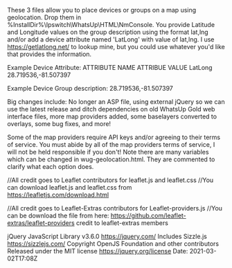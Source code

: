 These 3 files allow you to place devices or groups on a map using geolocation. Drop them in %InstallDir%\Ipswitch\WhatsUp\HTML\NmConsole. You provide Latitude and Longitude values on the group description using the format lat,lng and/or add a device attribute named 'LatLong' with value of lat,lng. I use https://getlatlong.net/ to lookup mine, but you could use whatever you'd like that provides the information.

Example Device Attribute:
ATTRIBUTE NAME      ATTRIBUE VALUE
LatLong             28.719536,-81.507397

Example Device Group description:
  28.719536,-81.507397

Big changes include: No longer an ASP file, using external jQuery so we can use the latest release and ditch dependencies on old WhatsUp Gold web interface files, more map providers added, some baselayers converted to overlays, some bug fixes, and more!

Some of the map providers require API keys and/or agreeing to their terms of service. You must abide by all of the map providers terms of service, I will not be held responsible if you don't! Note there are many variables which can be changed in wug-geolocation.html. They are commented to clarify what each option does.

//All credit goes to Leaflet contributors for leaflet.js and leaflet.css
//You can download leaflet.js and leaflet.css from https://leafletjs.com/download.html

//All credit goes to Leaflet-Extras contributors for Leaflet-providers.js
//You can be download the file from here: https://github.com/leaflet-extras/leaflet-providers credit to leaflet-extras members

jQuery JavaScript Library v3.6.0
https://jquery.com/
Includes Sizzle.js
https://sizzlejs.com/
Copyright OpenJS Foundation and other contributors
Released under the MIT license
https://jquery.org/license
Date: 2021-03-02T17:08Z
